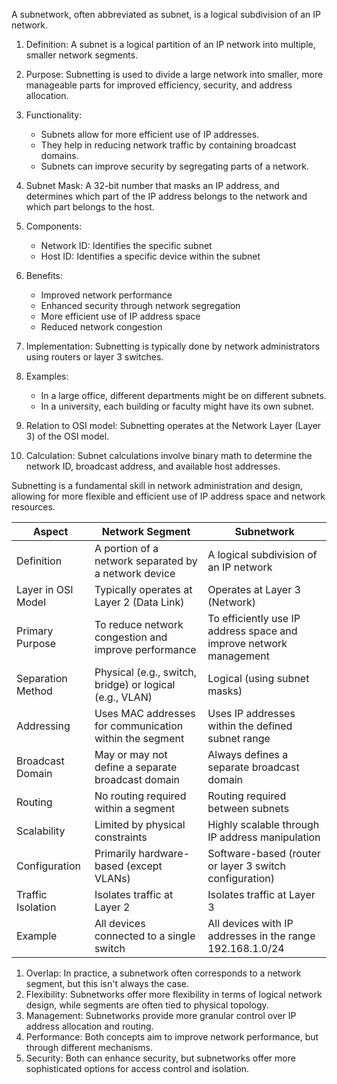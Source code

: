 A subnetwork, often abbreviated as subnet, is a logical subdivision of an IP network.

1. Definition: A subnet is a logical partition of an IP network into multiple, smaller network segments.

2. Purpose: Subnetting is used to divide a large network into smaller, more manageable parts for improved efficiency, security, and address allocation.

3. Functionality:
   - Subnets allow for more efficient use of IP addresses.
   - They help in reducing network traffic by containing broadcast domains.
   - Subnets can improve security by segregating parts of a network.

4. Subnet Mask: A 32-bit number that masks an IP address, and determines which part of the IP address belongs to the network and which part belongs to the host.

5. Components:
   - Network ID: Identifies the specific subnet
   - Host ID: Identifies a specific device within the subnet

6. Benefits:
   - Improved network performance
   - Enhanced security through network segregation
   - More efficient use of IP address space
   - Reduced network congestion

7. Implementation: Subnetting is typically done by network administrators using routers or layer 3 switches.

8. Examples:
   - In a large office, different departments might be on different subnets.
   - In a university, each building or faculty might have its own subnet.

9. Relation to OSI model: Subnetting operates at the Network Layer (Layer 3) of the OSI model.

10. Calculation: Subnet calculations involve binary math to determine the network ID, broadcast address, and available host addresses.

Subnetting is a fundamental skill in network administration and design, allowing for more flexible and efficient use of IP address space and network resources.

| Aspect | Network Segment | Subnetwork |
|--------|-----------------|------------|
| Definition | A portion of a network separated by a network device | A logical subdivision of an IP network |
| Layer in OSI Model | Typically operates at Layer 2 (Data Link) | Operates at Layer 3 (Network) |
| Primary Purpose | To reduce network congestion and improve performance | To efficiently use IP address space and improve network management |
| Separation Method | Physical (e.g., switch, bridge) or logical (e.g., VLAN) | Logical (using subnet masks) |
| Addressing | Uses MAC addresses for communication within the segment | Uses IP addresses within the defined subnet range |
| Broadcast Domain | May or may not define a separate broadcast domain | Always defines a separate broadcast domain |
| Routing | No routing required within a segment | Routing required between subnets |
| Scalability | Limited by physical constraints | Highly scalable through IP address manipulation |
| Configuration | Primarily hardware-based (except VLANs) | Software-based (router or layer 3 switch configuration) |
| Traffic Isolation | Isolates traffic at Layer 2 | Isolates traffic at Layer 3 |
| Example | All devices connected to a single switch | All devices with IP addresses in the range 192.168.1.0/24 |

1. Overlap: In practice, a subnetwork often corresponds to a network segment, but this isn't always the case.
2. Flexibility: Subnetworks offer more flexibility in terms of logical network design, while segments are often tied to physical topology.
3. Management: Subnetworks provide more granular control over IP address allocation and routing.
4. Performance: Both concepts aim to improve network performance, but through different mechanisms.
5. Security: Both can enhance security, but subnetworks offer more sophisticated options for access control and isolation.
